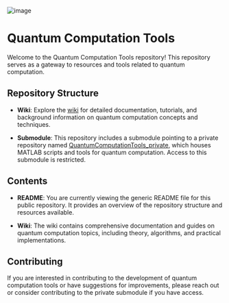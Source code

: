 ![image](https://github.com/EngrIbrahimAdnan/QuantumComputationTools/assets/123921774/79ed4331-a725-4df6-8076-a44cc27a613c)
# Quantum Computation Tools

Welcome to the Quantum Computation Tools repository! This repository serves as a gateway to resources and tools related to quantum computation.

## Repository Structure

- **Wiki**: Explore the [wiki](https://github.com/EngrIbrahimAdnan/QuantumComputationTools/wiki) for detailed documentation, tutorials, and background information on quantum computation concepts and techniques.
  
- **Submodule**: This repository includes a submodule pointing to a private repository named [QuantumComputationTools_private](https://github.com/EngrIbrahimAdnan/QuantumComputationTools_private), which houses MATLAB scripts and tools for quantum computation. Access to this submodule is restricted.

## Contents

- **README**: You are currently viewing the generic README file for this public repository. It provides an overview of the repository structure and resources available.
  
- **Wiki**: The wiki contains comprehensive documentation and guides on quantum computation topics, including theory, algorithms, and practical implementations.
  
## Contributing

If you are interested in contributing to the development of quantum computation tools or have suggestions for improvements, please reach out or consider contributing to the private submodule if you have access.
